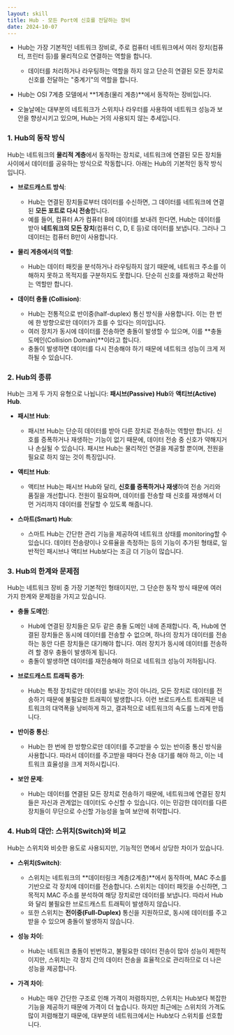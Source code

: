 ```yaml
---
layout: skill
title: Hub - 모든 Port에 신호를 전달하는 장비
date: 2024-10-07
---
```





- Hub는 가장 기본적인 네트워크 장비로, 주로 컴퓨터 네트워크에서 여러 장치(컴퓨터, 프린터 등)를 물리적으로 연결하는 역할을 합니다.
    - 데이터를 처리하거나 라우팅하는 역할을 하지 않고 단순히 연결된 모든 장치로 신호를 전달하는 "중계기"의 역할을 합니다.

- Hub는 OSI 7계층 모델에서 **1계층(물리 계층)**에서 동작하는 장비입니다.


- 오늘날에는 대부분의 네트워크가 스위치나 라우터를 사용하여 네트워크 성능과 보안을 향상시키고 있으며, Hub는 거의 사용되지 않는 추세입니다.




### 1. Hub의 동작 방식

Hub는 네트워크의 **물리적 계층**에서 동작하는 장치로, 네트워크에 연결된 모든 장치들 사이에서 데이터를 공유하는 방식으로 작동합니다. 아래는 Hub의 기본적인 동작 방식입니다.

- **브로드캐스트 방식**: 
  - Hub는 연결된 장치들로부터 데이터를 수신하면, 그 데이터를 네트워크에 연결된 **모든 포트로 다시 전송**합니다.
  - 예를 들어, 컴퓨터 A가 컴퓨터 B에 데이터를 보내려 한다면, Hub는 데이터를 받아 **네트워크의 모든 장치**(컴퓨터 C, D, E 등)로 데이터를 보냅니다. 그러나 그 데이터는 컴퓨터 B만이 사용합니다.
  
- **물리 계층에서의 역할**:
  - Hub는 데이터 패킷을 분석하거나 라우팅하지 않기 때문에, 네트워크 주소를 이해하지 못하고 목적지를 구분하지도 못합니다. 단순히 신호를 재생하고 확산하는 역할만 합니다.
  
- **데이터 충돌 (Collision)**:
  - Hub는 전통적으로 반이중(half-duplex) 통신 방식을 사용합니다. 이는 한 번에 한 방향으로만 데이터가 흐를 수 있다는 의미입니다. 
  - 여러 장치가 동시에 데이터를 전송하면 충돌이 발생할 수 있으며, 이를 **충돌 도메인(Collision Domain)**이라고 합니다.
  - 충돌이 발생하면 데이터를 다시 전송해야 하기 때문에 네트워크 성능이 크게 저하될 수 있습니다.

### 2. Hub의 종류

Hub는 크게 두 가지 유형으로 나뉩니다: **패시브(Passive) Hub**와 **액티브(Active) Hub**.

- **패시브 Hub**:
  - 패시브 Hub는 단순히 데이터를 받아 다른 장치로 전송하는 역할만 합니다. 신호를 증폭하거나 재생하는 기능이 없기 때문에, 데이터 전송 중 신호가 약해지거나 손실될 수 있습니다. 패시브 Hub는 물리적인 연결을 제공할 뿐이며, 전원을 필요로 하지 않는 것이 특징입니다.
  
- **액티브 Hub**:
  - 액티브 Hub는 패시브 Hub와 달리, **신호를 증폭하거나 재생**하여 전송 거리와 품질을 개선합니다. 전원이 필요하며, 데이터를 전송할 때 신호를 재생해서 더 먼 거리까지 데이터를 전달할 수 있도록 해줍니다.
  
- **스마트(Smart) Hub**:
  - 스마트 Hub는 간단한 관리 기능을 제공하여 네트워크 상태를 monitoring할 수 있습니다. 데이터 전송량이나 오류율을 측정하는 등의 기능이 추가된 형태로, 일반적인 패시브나 액티브 Hub보다는 조금 더 기능이 많습니다.

### 3. Hub의 한계와 문제점

Hub는 네트워크 장비 중 가장 기본적인 형태이지만, 그 단순한 동작 방식 때문에 여러 가지 한계와 문제점을 가지고 있습니다.

- **충돌 도메인**:
  - Hub에 연결된 장치들은 모두 같은 충돌 도메인 내에 존재합니다. 즉, Hub에 연결된 장치들은 동시에 데이터를 전송할 수 없으며, 하나의 장치가 데이터를 전송하는 동안 다른 장치들은 대기해야 합니다. 여러 장치가 동시에 데이터를 전송하려 할 경우 충돌이 발생하게 됩니다.
  - 충돌이 발생하면 데이터를 재전송해야 하므로 네트워크 성능이 저하됩니다.

- **브로드캐스트 트래픽 증가**:
  - Hub는 특정 장치로만 데이터를 보내는 것이 아니라, 모든 장치로 데이터를 전송하기 때문에 불필요한 트래픽이 발생합니다. 이런 브로드캐스트 트래픽은 네트워크의 대역폭을 낭비하게 하고, 결과적으로 네트워크의 속도를 느리게 만듭니다.
  
- **반이중 통신**:
  - Hub는 한 번에 한 방향으로만 데이터를 주고받을 수 있는 반이중 통신 방식을 사용합니다. 따라서 데이터를 주고받을 때마다 전송 대기를 해야 하고, 이는 네트워크 효율성을 크게 저하시킵니다.

- **보안 문제**:
  - Hub는 데이터를 연결된 모든 장치로 전송하기 때문에, 네트워크에 연결된 장치들은 자신과 관계없는 데이터도 수신할 수 있습니다. 이는 민감한 데이터를 다른 장치들이 무단으로 수신할 가능성을 높여 보안에 취약합니다.

### 4. Hub의 대안: 스위치(Switch)와 비교

Hub는 스위치와 비슷한 용도로 사용되지만, 기능적인 면에서 상당한 차이가 있습니다.

- **스위치(Switch)**:
  - 스위치는 네트워크의 **데이터링크 계층(2계층)**에서 동작하며, MAC 주소를 기반으로 각 장치에 데이터를 전송합니다. 스위치는 데이터 패킷을 수신하면, 그 목적지 MAC 주소를 분석하여 해당 장치로만 데이터를 보냅니다. 따라서 Hub와 달리 불필요한 브로드캐스트 트래픽이 발생하지 않습니다.
  - 또한 스위치는 **전이중(Full-Duplex)** 통신을 지원하므로, 동시에 데이터를 주고받을 수 있으며 충돌이 발생하지 않습니다.
  
- **성능 차이**:
  - Hub는 네트워크 충돌이 빈번하고, 불필요한 데이터 전송이 많아 성능이 제한적이지만, 스위치는 각 장치 간의 데이터 전송을 효율적으로 관리하므로 더 나은 성능을 제공합니다.
  
- **가격 차이**:
  - Hub는 매우 간단한 구조로 인해 가격이 저렴하지만, 스위치는 Hub보다 복잡한 기능을 제공하기 때문에 가격이 더 높습니다. 하지만 최근에는 스위치의 가격도 많이 저렴해졌기 때문에, 대부분의 네트워크에서는 Hub보다 스위치를 선호합니다.